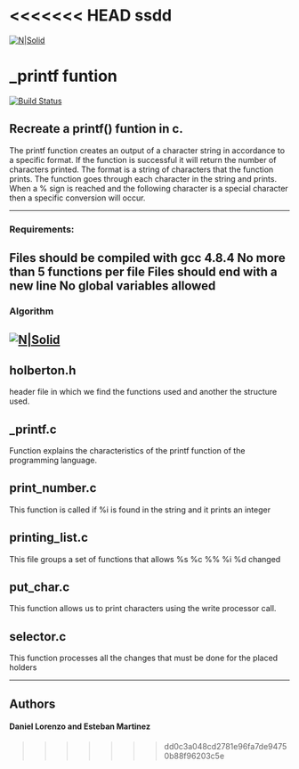 <<<<<<< HEAD
ssdd
=======
[![N|Solid](https://www.holbertonschool.com/holberton-logo.png)](https://www.holbertonschool.com/holberton-logo.png)
# _printf funtion
[![Build Status](https://travis-ci.org/joemccann/dillinger.svg?branch=master)](https://travis-ci.org/joemccann/dillinger)
## Recreate a printf() funtion in c.
The printf function creates an output of a character string in
accordance to a specific format. If the function is successful it will
return the number of characters printed. The format is a string of
characters that the function prints. The function goes through each
character in the string and prints. When a % sign is reached and the
following character is a special character then a specific conversion
will occur.

 ------------------------------------------------------------------------------------
### Requirements:
Files should be compiled with gcc 4.8.4
No more than 5 functions per file
Files should end with a new line
No global variables allowed
 ------------------------------------------------------------------------------------
### Algorithm

[![N|Solid](https://i.ibb.co/vVZGHhm/dagrama.jpg)](https://i.ibb.co/vVZGHhm/dagrama.jpg)
-------------------------------------------------------------------------------------
## holberton.h
header file in which we find the functions used and another the structure used.
## _printf.c
Function explains the characteristics of the printf function of the programming language.
## print_number.c
This function is called if %i is found in the string and it prints an integer

## printing_list.c
This file groups a set of functions that allows %s %c %% %i %d changed
## put_char.c
This function allows us to print characters using the write processor call.

## selector.c
This function processes all the changes that must be done for the placed holders

-------------------------------------------------------------------------------------

## Authors
#### Daniel Lorenzo and Esteban Martinez
>>>>>>> dd0c3a048cd2781e96fa7de94750b88f96203c5e
